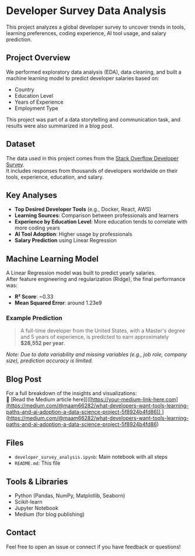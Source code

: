 # Developer Survey Data Analysis

This project analyzes a global developer survey to uncover trends in tools, learning preferences, coding experience, AI tool usage, and salary prediction.

##  Project Overview

We performed exploratory data analysis (EDA), data cleaning, and built a machine learning model to predict developer salaries based on:

- Country
- Education Level
- Years of Experience
- Employment Type

This project was part of a data storytelling and communication task, and results were also summarized in a blog post.

## Dataset

The data used in this project comes from the [Stack Overflow Developer Survey](https://insights.stackoverflow.com/survey).  
It includes responses from thousands of developers worldwide on their tools, experience, education, and salary.


##  Key Analyses

- **Top Desired Developer Tools** (e.g., Docker, React, AWS)
- **Learning Sources**: Comparison between professionals and learners
- **Experience by Education Level**: More education tends to correlate with more coding years
- **AI Tool Adoption**: Higher usage by professionals
- **Salary Prediction** using Linear Regression

##  Machine Learning Model

A Linear Regression model was built to predict yearly salaries.  
After feature engineering and regularization (Ridge), the final performance was:

- **R² Score**: ~0.33  
- **Mean Squared Error**: around 1.23e9

### Example Prediction

> A full-time developer from the United States, with a Master's degree and 5 years of experience, is predicted to earn approximately **$28,552 per year**.

*Note: Due to data variability and missing variables (e.g., job role, company size), prediction accuracy is limited.*

## Blog Post

For a full breakdown of the insights and visualizations:  
🔗 [Read the Medium article here][([[https://your-medium-link-here.com](https://medium.com/@maam66282/what-developers-want-tools-learning-paths-and-ai-adoption-a-data-science-project-5f8924b4fd86))  ](https://medium.com/@maam66282/what-developers-want-tools-learning-paths-and-ai-adoption-a-data-science-project-5f8924b4fd86)
](https://medium.com/@maam66282/what-developers-want-tools-learning-paths-and-ai-adoption-a-data-science-project-5f8924b4fd86)
##  Files

- `developer_survey_analysis.ipynb`: Main notebook with all steps
- `README.md`: This file

##  Tools & Libraries

- Python (Pandas, NumPy, Matplotlib, Seaborn)
- Scikit-learn
- Jupyter Notebook
- Medium (for blog publishing)

##  Contact

Feel free to open an issue or connect if you have feedback or questions!

